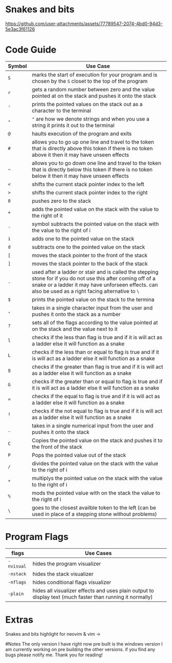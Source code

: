 
# Snakes and bits

https://github.com/user-attachments/assets/77789547-2074-4bd0-94d3-5e3ac3f61126


# Code Guide


| Symbol | Use Case                              |
|--------|---------------------------------------|
| `S`    |   marks the start of execution for your program and is chosen by the `S` closet to the top of the program                      |
| `r`    |   gets a random number between zero and the value pointed at on the stack and pushes it onto the stack|
| `'`    |   prints the pointed values on the stack out as a character to the terminal | 
| `"`    | `"` are how we denote strings and when you use a string it prints it out to the terminal         |
| `@`    |   haults execution of the program and exits                       |
| `#`    |   allows you to go up one line and travel to the token that is directly above this token if there is no token above it then it may have unseen effects                     |
| `~`    |   allows you to go down one line and travel to the token that is directly below this token if there is no token below it then it may have unseen effects                       |
| `<`    |   shifts the current stack pointer index to the left                  |
| `>`    |   shifts the current stack pointer index to the right                  |
| `0`    |   pushes zero to the stack                      |
| `+`    |   adds the pointed value on the stack with the value to the right of it                        |
| `-`    | symbol subtracts the pointed value on the stack with the value to the right of i                        |
| `i`    | adds one to the pointed value on the stack                        |
| `d`    | subtracts one to the pointed value on the stack                        |
| `[`    | moves the stack pointer to the front of the stack                      |
| `]`    | moves the stack pointer to the back of the stack                       |
| `.`    | used after a ladder or stair and is called the stepping stone for if you do not use this after coming off of a snake or a ladder it may have unforseen effects. can also be used as a right facing alternative to `\`                       |
| `$`    | prints the pointed value on the stack to the termina              |
| `,`    | takes in a single character input  from the user and pushes it onto the stack as a number                      |
| `?`    | sets all of the flags according to the value pointed at on the stack and the value next to it                   |
| `l`    | checks if the less than flag is true and if it is will act as a ladder else it will function as a snake                   |
| `L`    | checks if the less than or equal to  flag is true and if it is will act as a ladder else it will function as a snake            |
| `g`    | checks if the greater than flag is true and if it is will act as a ladder else it will function as a snake                |
| `G`    | checks if the greater than  or equal to flag is true and if it is will act as a ladder else it will function as a snake        |
| `=`    | checks if the equal to flag is true and if it is will act as a ladder else it will function as a snake                  |
| `!`    | checks if the not equal to flag is true and if it is will act as a ladder else it will function as a snake                 |
| `_`    | takes in a single numerical input  from the user and pushes it onto the stack                   |
| `C`    | Copies the pointed value on the stack and pushes it to the front of the stack                    |
| `P`    | Pops the pointed value out of the stack                     |
| `/`    |   divides the pointed value on the stack with the value to the right of i                        |
| `*`    |   multiplys the pointed value on the stack with the value to the right of i                       |
| `%`    |   mods the pointed value with on the stack the value to the right of i                        |
| `\`   | goes to the closest availble token to the left (can be used in place of a stepping stone without problems)                   |


# Program Flags

| flags  | Use Cases                              |
|--------|---------------------------------------|
| `-nvisual` | hides the program visualizer |
| `-nstack` | hides the stack visualizer |
| `-nflags` | hides conditional flags visualizer|
| `-plain` | hides all visualizer effects and uses plain output to display text (much faster than running it normally) |


# Extras

Snakes and bits highlight for neovim & vim -> 

#Notes
The only version I have right now pre built is the windows version I am currently working on pre building the other versions. if you find any bugs please notify me. Thank you for reading!
